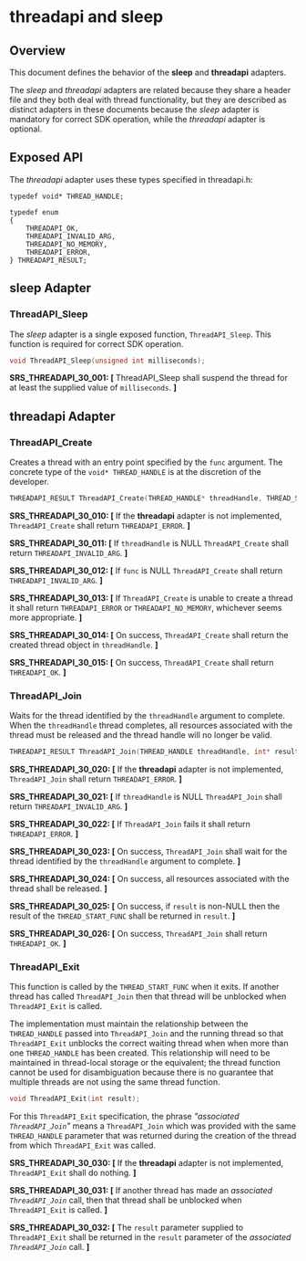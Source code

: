 # threadapi and sleep

## Overview

This document defines the behavior of the **sleep** and **threadapi** adapters.

The _sleep_ and _threadapi_ adapters are related because they share a header file and they
both deal with thread functionality, but
they are described as distinct adapters in these documents because the _sleep_ adapter is mandatory for
correct SDK operation, while the _threadapi_ adapter is optional.

## Exposed API

The _threadapi_ adapter uses these types specified in threadapi.h:
```
typedef void* THREAD_HANDLE;

typedef enum
{
    THREADAPI_OK,
    THREADAPI_INVALID_ARG,
    THREADAPI_NO_MEMORY,
    THREADAPI_ERROR,
} THREADAPI_RESULT;
```
##   sleep Adapter

###   ThreadAPI_Sleep
The _sleep_ adapter is a single exposed function, `ThreadAPI_Sleep`. This function is required for correct SDK
operation.

```c
void ThreadAPI_Sleep(unsigned int milliseconds);
```

**SRS_THREADAPI_30_001: [** ThreadAPI_Sleep shall suspend the thread for at least the supplied value of `milliseconds`. **]**  

## threadapi Adapter

###   ThreadAPI_Create

Creates a thread with an entry point specified by the `func` argument. The concrete type of the
`void* THREAD_HANDLE` is at the discretion of the developer.

```c
THREADAPI_RESULT ThreadAPI_Create(THREAD_HANDLE* threadHandle, THREAD_START_FUNC func, void* arg);
```

**SRS_THREADAPI_30_010: [** If the **threadapi** adapter is not implemented, `ThreadAPI_Create` shall return `THREADAPI_ERROR`. **]**

**SRS_THREADAPI_30_011: [** If `threadHandle` is NULL `ThreadAPI_Create` shall return `THREADAPI_INVALID_ARG`. **]**

**SRS_THREADAPI_30_012: [** If `func` is NULL `ThreadAPI_Create` shall return `THREADAPI_INVALID_ARG`. **]**

**SRS_THREADAPI_30_013: [** If `ThreadAPI_Create` is unable to create a thread it shall return `THREADAPI_ERROR` or `THREADAPI_NO_MEMORY`, whichever seems more appropriate. **]**

**SRS_THREADAPI_30_014: [** On success, `ThreadAPI_Create` shall return the created thread object in `threadHandle`. **]**

**SRS_THREADAPI_30_015: [** On success, `ThreadAPI_Create` shall return `THREADAPI_OK`. **]**


###   ThreadAPI_Join

Waits for the thread identified by the `threadHandle` argument to complete. When the
`threadHandle` thread completes, all resources associated with the thread must be released and
the thread handle will no longer be valid.

```c
THREADAPI_RESULT ThreadAPI_Join(THREAD_HANDLE threadHandle, int* result);
```
**SRS_THREADAPI_30_020: [** If the **threadapi** adapter is not implemented, `ThreadAPI_Join` shall return `THREADAPI_ERROR`. **]**

**SRS_THREADAPI_30_021: [** If `threadHandle` is NULL `ThreadAPI_Join` shall return `THREADAPI_INVALID_ARG`. **]**

**SRS_THREADAPI_30_022: [** If `ThreadAPI_Join` fails  it shall return `THREADAPI_ERROR`. **]**

**SRS_THREADAPI_30_023: [** On success, `ThreadAPI_Join` shall wait for the thread identified by the `threadHandle` argument to complete. **]**

**SRS_THREADAPI_30_024: [** On success, all resources associated with the thread shall be released. **]**

**SRS_THREADAPI_30_025: [** On success, if `result` is non-NULL then the result of the `THREAD_START_FUNC` shall be returned in `result`. **]**

**SRS_THREADAPI_30_026: [** On success, `ThreadAPI_Join` shall return `THREADAPI_OK`. **]**

###   ThreadAPI_Exit

This function is called by the `THREAD_START_FUNC` when it exits. If another thread has called
`ThreadAPI_Join` then that thread will be unblocked when `ThreadAPI_Exit` is called. 

The implementation must maintain the relationship between the
`THREAD_HANDLE` passed into `ThreadAPI_Join` and the running thread so that
`ThreadAPI_Exit` unblocks the correct waiting thread when when more than one `THREAD_HANDLE`
has been created. This relationship will need to be maintained in thread-local storage
or the equivalent; the thread function cannot be used for disambiguation
because there is no guarantee that multiple threads are not using the same thread function.


```c
void ThreadAPI_Exit(int result);
```
For this `ThreadAPI_Exit` specification, the phrase _"associated `ThreadAPI_Join`"_ means a
`ThreadAPI_Join` which was provided with the same `THREAD_HANDLE` parameter 
that was returned during the creation of the thread from which `ThreadAPI_Exit` was called.

**SRS_THREADAPI_30_030: [** If the **threadapi** adapter is not implemented, `ThreadAPI_Exit` shall do nothing. **]**

**SRS_THREADAPI_30_031: [** If another thread has made an _associated `ThreadAPI_Join`_ call, then that thread shall be unblocked when `ThreadAPI_Exit` is called. **]**

**SRS_THREADAPI_30_032: [** The `result` parameter supplied to `ThreadAPI_Exit` shall be returned in the `result` parameter of the _associated `ThreadAPI_Join`_ call. **]**
